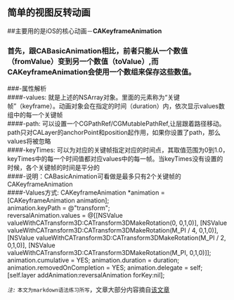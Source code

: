 简单的视图反转动画
---

##主要用的是iOS的核心动画－__CAKeyframeAnimation__  

### 首先，跟CABasicAnimation相比，前者只能从一个数值（fromValue）变到另一个数值（toValue）,而CAKeyframeAnimation会使用一个数组来保存这些数值。  
###-属性解析  
####-values: 就是上述的NSArray对象。里面的元素称为“关键帧”（keyframe）。动画对象会在指定的时间（duration）内，依次显示values数组中的每一个关键帧  
####-path: 可以设置一个CGPathRef/CGMutablePathRef,让层跟着路径移动。path只对CALayer的anchorPoint和position起作用，如果你设置了path，那么values将被忽略  
####-keyTimes: 可以为对应的关键帧指定对应的时间点，其取值范围为0到1.0，keyTimes中的每一个时间值都对应values中的每一帧。当keyTimes没有设置的时候，各个关键帧的时间是平分的  
####-说明：CABasicAnimation可看做是最多只有2个关键帧的CAKeyframeAnimation  
####-Values方式:
	 CAKeyframeAnimation *animation = [CAKeyframeAnimation animation];  
	 animation.keyPath = @"transform";  
	 reversalAnimation.values = @[[NSValue valueWithCATransform3D:CATransform3DMakeRotation(0, 0,1,0)],
                                 [NSValue valueWithCATransform3D:CATransform3DMakeRotation(M_PI / 4, 0,1,0)],
                                 [NSValue valueWithCATransform3D:CATransform3DMakeRotation(M_PI / 2, 0,1,0)],
                                 [NSValue valueWithCATransform3D:CATransform3DMakeRotation(M_PI, 0,1,0)]];  
    animation.cumulative = YES;
    animation.duration = duration;
    animation.removedOnCompletion = YES;
    animation.delegate = self;  
    [self.layer addAnimation:reversalAnimation forKey:nil];  
      
*`注:`* `本文为markdown语法练习所写`，文章大部分内容摘自[该文章](http://www.tuicool.com/articles/jeYfIv)
	 



